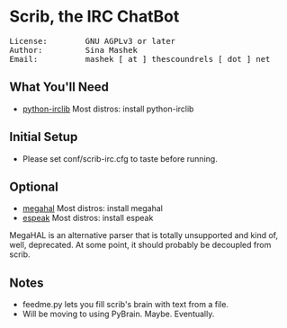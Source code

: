 Scrib, the IRC ChatBot
======================
<pre>
License:        GNU AGPLv3 or later
Author:         Sina Mashek 
Email:          mashek [ at ] thescoundrels [ dot ] net
</pre>

What You'll Need
----------------
* [python-irclib](http://python-irclib.sourceforge.net) Most distros: install python-irclib

Initial Setup
-------------
* Please set conf/scrib-irc.cfg to taste before running.

Optional
--------
* [megahal](http://megahal.alioth.debian.org/) Most distros: install megahal
* [espeak](http://espeak.sourceforge.net/) Most distros: install espeak

MegaHAL is an alternative parser that is totally unsupported and kind of, well, deprecated. At some point, it should probably be decoupled from scrib.

Notes
-----

* feedme.py lets you fill scrib's brain with text from a file.
* Will be moving to using PyBrain. Maybe. Eventually.
